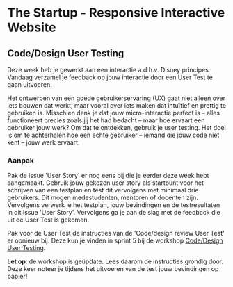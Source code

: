# The Startup - Responsive Interactive Website 

## Code/Design User Testing

Deze week heb je gewerkt aan een interactie a.d.h.v. Disney principes. Vandaag verzamel je feedback op jouw interactie door een User Test te gaan uitvoeren.

Het ontwerpen van een goede gebruikerservaring (UX) gaat niet alleen over iets bouwen dat werkt, maar vooral over iets maken dat intuïtief en prettig te gebruiken is. Misschien denk je dat jouw micro-interactie perfect is – alles functioneert precies zoals jij het had bedacht – maar hoe ervaart een gebruiker jouw werk? Om dat te ontdekken, gebruik je user testing. Het doel is om te achterhalen hoe een echte gebruiker – iemand die jouw code niet kent – jouw werk ervaart.

### Aanpak

Pak de issue 'User Story' er nog eens bij die je eerder deze week hebt aangemaakt. Gebruik jouw gekozen user story als startpunt voor het schrijven van een testplan en test dit vervolgens met minimaal drie gebruikers. Dit mogen medestudenten, mentoren of docenten zijn. Vervolgens verwerk je het testplan, jouw bevindingen en de testresultaten in dit issue 'User Story'. Vervolgens ga je aan de slag met de feedback die uit de User Test is gekomen. 

Pak voor de User Test de instructies van de 'Code/design review User Test' er opnieuw bij. Deze kun je vinden in sprint 5 bij de workshop [Code/Design User Testing](https://github.com/fdnd-task/fix-the-flow-interactive-website/blob/main/docs/code-design-review-user-testing.md). 

**Let op**: de workshop is geüpdate. Lees daarom de instructies grondig door. Deze keer noteer je tijdens het uitvoeren van de test jouw bevindingen op papier!
